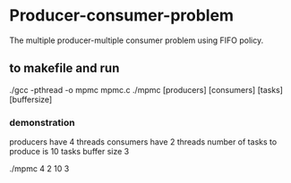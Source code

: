 # Producer-consumer-problem
The multiple producer-multiple consumer problem using FIFO policy.

## to makefile and run

  ./gcc -pthread -o mpmc mpmc.c
  ./mpmc [producers] [consumers] [tasks] [buffersize]
  
### demonstration
  
producers have 4 threads
consumers have 2 threads
number of tasks to produce is 10 tasks
buffer size 3

  ./mpmc 4 2 10 3
